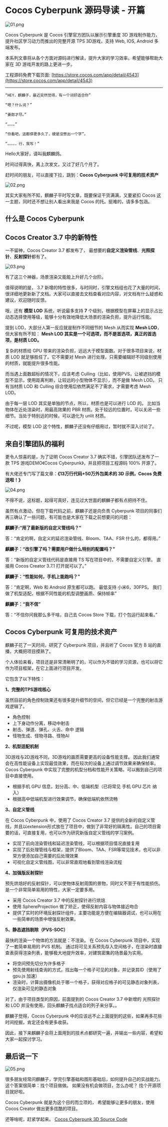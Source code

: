 # Cocos Cyberpunk 源码导读 - 开篇

![01.png](./images/01.png)

Cocos Cyberpunk 是 Cocos 引擎官方团队以展示引擎重度 3D 游戏制作能力，提升社区学习动力而推出的完整开源 TPS 3D游戏，支持 Web, IOS, Android 多端发布。

本系列文章将从各个方面对源码进行解读，提升大家的学习效率。希望能够帮助大家在 3D 游戏开发的路上更进一步。

工程源码免费下载页面:
[https://store.cocos.com/app/detail/4543](https://store.cocos.com/app/detail/4543)

---

```cg
“HEY，麒麟子，最近突然觉得，有一个词好适合你”

“嗯？什么词？”

“姜郎才尽。”

“。。。。”

“你看吧，这都停更多久了，硬是没憋出一个字”。

“。。。。，行，我写！”
```

Hello大家好，请叫我麒麟鸽。

时间过得真快，离上次发文，又过了好几个月了。

赶时间的朋友，可以直接下拉，跳到：**Cocos Cyberpunk 中可复用的技术资产**

![02.png](./images/02.png)

其实大家有所不知，麒麟子平时写文章，既要保证干货满满，又要紧扣 Cocos 这一主题，同时还不想让别人看出来我是 Cocos 的托。挺难的，请多多包涵。

## 什么是 Cocos Cyberpunk

## Cocos Creator 3.7 中的新特性

一不留神，Cocos Creator 3.7 都发布了， 最想要的**自定义渲染管线**、**光照探针**、**反射探针**都有了。

![03.png](./images/03.png)

有了这三个神器，场景渲染又能能上升好几个台阶。

值得说明的是， 3.7 新增的特性很多，与时同时，引擎文档组也花了大量的时间，很详细地更新新了文档。大家可以直接去文档查看对应内容，对文档有什么疑惑和建议，欢迎随时反馈。

哦，还有 **模型 LOD** 系统，听说最多支持 **7** 个级别，根据模型在屏幕上的显示占比动态选择使用等级，能够十分有效地降低大场景的渲染负担，提升运行性能。

提到 LOD，大部分人第一反应就是制作不同细节的 Mesh 从而实现 **Mesh LOD**，但大家有所不知： **Mesh LOD 其实是一个可选项，而不是首选项，真正的首选项，是材质 LOD。**

复杂的材质给 GPU 带来的渲染负担，远远大于模型面数。对于很多项目来说，材质 LOD 就足够胜任了。它不需要对 Mesh 进行处理，只需要编辑好不同级别使用的材质，就能提升很多性能。

而当遇上面数超标的情况下，应该考虑 Culling（比如，使用PVS，让被遮挡的模型不显示，使用距离判断，让较远的小型物体不显示），而不是做 Mesh LOD。 只有当材质 LOD 和 Culling 综合使用后依然满足不了需求，才需要考虑 Mesh LOD。

由于每一层 LOD 其实是单独的节点，所以，材质也是可以进行 LOD 的。
比如当物体在近处渲染时，用最高效果的 PBR 材质。处于较远的位置时，可以关闭一些细节。当处于特别远的时候，可以退化为 unlit 材质。

不过呢，模型 LOD 这个特性，麒麟子还没有仔细用过，暂时就不深入讨论了。

## 来自引擎团队的福利

更令人惊喜的是，为了证明 Cocos Creator 3.7 确实不错，引擎团队还发布了一款 TPS 游戏DEMO《Cocos Cyberpunk》，并且把项目工程源码 100% 开源了。

有大佬还专门写了篇文章：**《13万行代码+50万外包美术的 3D 示例，Cocos 免费送啦！》**

![04.png](./images/04.png)

不得不说，这标题，起得可真好，连见过大世面的麒麟子都有点把持不住。

虽然有点激动，但在下载代码之前，麒麟子还是向负责 Cyberpunk 项目的同事们再三确认了一些问题，有可能也是大家在下载之前想要问的问题：

**麒麟子:“用了最新版的自定义管线吗？”**

答：“肯定的啊，自定义的延迟渲染管线、Bloom、TAA、FSR 什么的，都得用。”

**麒麟子：“改引擎了吗？需要用户做什么特别的配置吗？”**

答：“新版的自定义管线代码是直接用 TS 写在项目中的，不需要自定义引擎。 直接用 Cocos Creator 3.7.1 打开就可以了。”

**麒麟子：“性能如何，手机上能跑吗？”**

答：“肯定啊，Web 和 Android 原生都可以跑。 最低支持 小米6，30FPS。 我们做了机型适配，根据不同性能的机型调整画质、保持帧率”

**麒麟子：“我不信”**

答：“不信你问我那么多干啥，自己去 Cocos Store 下载，打个包运行起来看。”

## Cocos Cyberpunk 可复用的技术资产

麒麟子花了一天时间，研究了 Cyberpunk 项目，并且听了 Cocos 官方 B 站的直播，大概把项目摸熟了。

个人体验来看，项目还是非常清晰明了的，可以作为不错的学习资源，也可以将它作为项目框架，在它上面进行项目开发。

它包含了以下特性：

**1、完整的TPS游戏核心**

虽然目前的角色控制效果还有很多提升细节的空间，但它已经是一个完整的射击游戏逻辑了。

- 角色控制
- 上下身动作分离，移动中射击
- 射击、弹道、弹孔、火舌、命中 逻辑
- 怪物生成、怪物寻路、怪物AI

**2、机型适配机制**

3D游戏与2D游戏不同，3D游戏的画质需要更高的设备性能支撑。 因此我们通常会在高性能设备上实现最佳效果，而在较次的设备上通过调节效果来确保帧率。 Cocos Cyberpunk 中实现了完整的机型分档和性能开关策略，可以搬到自己的项目中直接使用。

- 根据手机 GPU 信息，划分高、中、低端机型（已将常见 手机 GPU 芯片 纳入）
- 根据高中低端机型进行效果调节，确保低端机依然流畅

**3、自定义管线**

在 Cocos Cyberpunk 中，使用了 Cocos Creator 3.7 提供的全新的自定义管线，并且以extension形式放在了项目中，做到了非常好的隔离性。自己的项目需要的话，可直接复用，也可以作为研究新版自定义管线的学习案例。
- 实现了前向渲染管线和延迟渲染管线，可以根据项目情况直接复用
- 实现了后处理管线与框架，提供了Bloom、TAA、FSR等常见技术，也可以非常方便添加自己需要的后处理效果
- 可视化自定义管线图，可以非常直观地看到管线渲染流程

**4、加强版反射探针**

预先烘焙好的反射探针，可以使物体反射周围的景物，同时又不至于有性能损伤。是一个非常简单易用的特性，大家一定要多用。
- 采用 Cocos Creator 3.7 中的反射探针进行烘焙
- 使用 SphereProjection 做了矫正，使得反射内容与物体接近吻合
- 提供了实时的环境反射探针组件，主要功能是方便在编辑器调试，也可以用在一些简单的场景中增强反射效果。

**5、静态遮挡剔除（PVS-SOC）**

最快的渲染一个物体的方法就是：不渲染。
在 Cocos Cyberpunk 项目中，实现了一套简单易用的 PVS 机制。 通过将可见关系预先存入空间格子，在渲染时直接查表获得渲染列表，能够极大地提升效率，对建筑密集的场景最为实用。

- 将空间预先切分为许多格子
- 预先使用射线查询的方式，找出每一个格子可见的对象，并记录其ID（使用了 gpu.js 加速）
- 渲染时，计算出摄像机处于哪一个格子，获得对应格子的可见静态对象列表，仅渲染可见的静态对象

对了，由于项目类型的原因，前面提到的 Cocos Creator 3.7 中新增的 光照探针和 LOD 并没有使用，回头麒麟子找点适合的列子来分享。。

麒麟子觉得，Cocos Cyberpunk 中的应该远不止上面提到的这些，如果再多花些时间挖掘，肯定还会有更多收获。

因此，接下来麒麟子会将上面用到的技术点都研究一遍，并输出一些内容，希望和大家一起探讨学习。

## 最后说一下

![05.png](./images/05.png)

很多朋友经常问麒麟子，学完引擎基础和图形基础后，如何提升自己的实战能力。
这个答案很简单：找个项目做做。
如果没有机会做项目，怎么办呢？
找个开源项目就好啦。

Cocos Cyberpunk 就是为这个目的而立项的， 希望能够让更多的朋友，使用 Cocos Creator 做出更多炫酷的项目。

还等啥呢，赶紧学起来。 [Cocos Cyberpunk 3D Source Code](https://store.cocos.com/app/detail/4543)
